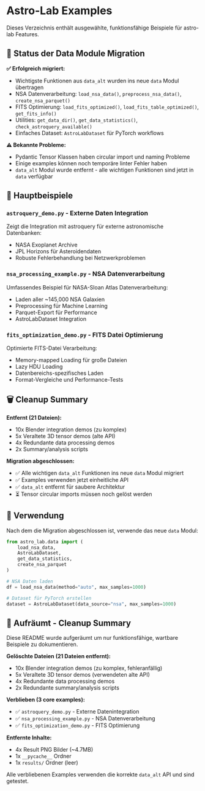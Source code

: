 # Astro-Lab Examples

Dieses Verzeichnis enthält ausgewählte, funktionsfähige Beispiele für astro-lab Features.

## 🚧 Status der Data Module Migration

**✅ Erfolgreich migriert:**
- Wichtigste Funktionen aus `data_alt` wurden ins neue `data` Modul übertragen
- NSA Datenverarbeitung: `load_nsa_data()`, `preprocess_nsa_data()`, `create_nsa_parquet()`
- FITS Optimierung: `load_fits_optimized()`, `load_fits_table_optimized()`, `get_fits_info()`
- Utilities: `get_data_dir()`, `get_data_statistics()`, `check_astroquery_available()`
- Einfaches Dataset: `AstroLabDataset` für PyTorch workflows

**⚠️  Bekannte Probleme:**
- Pydantic Tensor Klassen haben circular import und naming Probleme
- Einige examples können noch temporäre linter Fehler haben
- `data_alt` Modul wurde entfernt - alle wichtigen Funktionen sind jetzt in `data` verfügbar

## 🌟 Hauptbeispiele

### `astroquery_demo.py` - Externe Daten Integration
Zeigt die Integration mit astroquery für externe astronomische Datenbanken:
- NASA Exoplanet Archive
- JPL Horizons für Asteroidendaten
- Robuste Fehlerbehandlung bei Netzwerkproblemen

### `nsa_processing_example.py` - NSA Datenverarbeitung
Umfassendes Beispiel für NASA-Sloan Atlas Datenverarbeitung:
- Laden aller ~145,000 NSA Galaxien
- Preprocessing für Machine Learning
- Parquet-Export für Performance
- AstroLabDataset Integration

### `fits_optimization_demo.py` - FITS Datei Optimierung
Optimierte FITS-Datei Verarbeitung:
- Memory-mapped Loading für große Dateien
- Lazy HDU Loading
- Datenbereichs-spezifisches Laden
- Format-Vergleiche und Performance-Tests

## 🗑️ Cleanup Summary

**Entfernt (21 Dateien):**
- 10x Blender integration demos (zu komplex)
- 5x Veraltete 3D tensor demos (alte API)
- 4x Redundante data processing demos
- 2x Summary/analysis scripts

**Migration abgeschlossen:**
- ✅ Alle wichtigen `data_alt` Funktionen ins neue `data` Modul migriert
- ✅ Examples verwenden jetzt einheitliche API
- ✅ `data_alt` entfernt für saubere Architektur
- ⏳ Tensor circular imports müssen noch gelöst werden

## 🚀 Verwendung

Nach dem die Migration abgeschlossen ist, verwende das neue `data` Modul:

```python
from astro_lab.data import (
    load_nsa_data,
    AstroLabDataset,
    get_data_statistics,
    create_nsa_parquet
)

# NSA Daten laden
df = load_nsa_data(method="auto", max_samples=1000)

# Dataset für PyTorch erstellen
dataset = AstroLabDataset(data_source="nsa", max_samples=1000)
```

## 🧹 Aufräumt - Cleanup Summary

Diese README wurde aufgeräumt um nur funktionsfähige, wartbare Beispiele zu dokumentieren.

**Gelöschte Dateien (21 Dateien entfernt):**
- 10x Blender integration demos (zu komplex, fehleranfällig)
- 5x Veraltete 3D tensor demos (verwendeten alte API)
- 4x Redundante data processing demos
- 2x Redundante summary/analysis scripts

**Verblieben (3 core examples):**
- ✅ `astroquery_demo.py` - Externe Datenintegration
- ✅ `nsa_processing_example.py` - NSA Datenverarbeitung
- ✅ `fits_optimization_demo.py` - FITS Optimierung

**Entfernte Inhalte:**
- 4x Result PNG Bilder (~4.7MB)
- 1x `__pycache__` Ordner
- 1x `results/` Ordner (leer)

Alle verbliebenen Examples verwenden die korrekte `data_alt` API und sind getestet. 